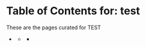 
# Table of Contents for: test


These are the pages curated for TEST
- [](./communication/communication.md)
    - [](./communication/comms-overview.md)
        - [](./communication/comms-overview/comms-overview-principles.md)
